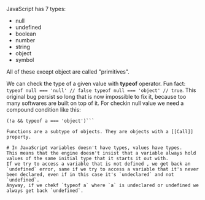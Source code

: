 JavaScript has 7 types:
  * null
  * undefined
  * boolean
  * number
  * string
  * object
  * symbol

All of these except object are called "primitives".

We can check the type of a given value with **typeof** operator. Fun fact: `typeof null === 'null' // false typeof null === 'object' // true`. This original bug persist so long that is now impossible to fix it, because too many softwares are built on top of it.
For checkin null value we need a compound condition like this:
```var a = null 
(!a && typeof a === 'object')```

Functions are a subtype of objects. They are objects with a [[Call]] property.  

# In JavaScript variables doesn't have types, values have types.
This means that the engine doesn't insist that a variable always hold values of the same initial type that it starts it out with.
If we try to access a variable that is not defined , we get back an `undefined` error, same if we try to access a variable that it's never been declared, even if in this case it's `undeclared` and not `undefined`.
Anyway, if we chekf `typeof a` where `a` is undeclared or undefined we always get back `undefined`.
